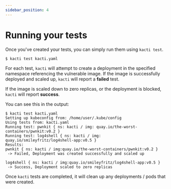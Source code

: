 ```yaml
---
sidebar_position: 4
---
```


# Running your tests

Once you've created your tests, you can simply run them using `kacti test`.
```
$ kacti test kacti.yaml
```
For each test, `kacti` will attempt to create a deployment in the specified namespace referencing the vulnerable image. If the image is successfully deployed and scaled up, `kacti` will report a **failed** test.

If the image is scaled down to zero replicas, or the deployment is blocked, `kacti` will report **success**.

You can see this in the output:
```
$ kacti test kacti.yaml
Setting up kubeconfig from: /home/user/.kube/config
Using tests from: kacti.yaml
Running test: pwnkit { ns: kacti / img: quay.io/the-worst-containers/pwnkit:v0.2 }
Running test: log4shell { ns: kacti / img: quay.io/smileyfritz/log4shell-app:v0.5 }
Results:
pwnkit { ns: kacti / img:quay.io/the-worst-containers/pwnkit:v0.2 }
 -> Failed, Deployment was created successfully and scaled up

log4shell { ns: kacti / img:quay.io/smileyfritz/log4shell-app:v0.5 }
 -> Success, Deployment scaled to zero replicas
```
Once `kacti` tests are completed, it will clean up any deployments / pods that were created.

